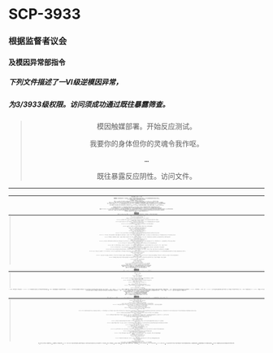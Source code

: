 # SCP-3933
                        



### **根据监督者议会** 

#### 及模因异常部指令

##### 下列文件描述了一VI级逆模因异常，

##### 为3/3933级权限。访问须成功通过既往暴露筛查。



<div style='text-align: center;' />


> <tt>&#27169;&#22240;&#35302;&#23186;&#37096;&#32626;&#12290;&#24320;&#22987;&#21453;&#24212;&#27979;&#35797;&#12290;</tt>
> 
> <tt>&#25105;&#35201;&#20320;&#30340;&#36523;&#20307;&#20294;&#20320;&#30340;&#28789;&#39746;&#20196;&#25105;&#20316;&#21589;&#12290;</tt>
> 
> <tt>&#8230;</tt>
> 
> <tt>&#26082;&#24448;&#26292;&#38706;&#21453;&#24212;&#38452;&#24615;&#12290;&#35775;&#38382;&#25991;&#20214;&#12290;</tt>
> 



---


<div style='clear:both; height: 0px; font-size: 1px' />

---



“暴龙曲臂”演唱会照片，拍摄于SCP-3933存在前



**特殊收容措施：** 基金会网络爬虫将监控对SCP-3933或任何相关人员、影响的提及。这些数据应按照标准数据审查协议移除。剩余提及SCP-3933任何方面的物理媒体将被回收加以储存或在适当时销毁。<sup class='footnoteref'>
 <a shape='rect' class='footnoteref' id='footnoteref-1' href='javascript:;' onclick='WIKIDOT.page.utils.scrollToReference(&apos;footnote-1&apos;)'>1</a>
</sup>

SCP-3933-B收容于标准人形收容间，应向其提供必要便利和医疗以保证其舒适。

对已归档收容措施，参见文件3933/1、3933/2及3933/4。

**描述：** SCP-3933是一统称，包括一首写作发布于1980年的歌曲《毒魂》（SCP-3933-1），以及华丽金属乐队“暴龙曲臂”的四名原成员（SCP-3933-A到SCP-3933-D），由他们创作表演了该歌曲。

若暴露于SCP-3933-1，受影响人员将遗忘他们对该乐队、其音乐、其成员等一切相关事物，且变为不再能获得关于这些主题的新信息。暴露会在连续聆听该歌曲约25%后出现。这些效应只会出现在由SCP-3933-A到SCP-3933-D演奏的版本上。

暴露人员也会变得完全不能感知SCP-3933-A、B、C及D，也不能感知到其做出的任何动作。例如，观看SCP-3933-A将一个物体在两处间移动时，对象会感知为物体在两个地点间瞬移；他们不会看到物体在两点间漂浮。迄今，没有逆转暴露影响的方法被发现。

**历史：** 暴龙曲臂于1971年成立在英格兰，取得了巨大的商业及评论成功，其预期收入超出了披头士<sup class='footnoteref'>
 <a shape='rect' class='footnoteref' id='footnoteref-2' href='javascript:;' onclick='WIKIDOT.page.utils.scrollToReference(&apos;footnote-2&apos;)'>2</a>
</sup>，在1980年代早期。<sup class='footnoteref'>
 <a shape='rect' class='footnoteref' id='footnoteref-3' href='javascript:;' onclick='WIKIDOT.page.utils.scrollToReference(&apos;footnote-3&apos;)'>3</a>
</sup>。在一次适逢第13张唱片发售的演唱会上，乐队演奏了专辑的第一首歌曲SCP-3933-1<sup class='footnoteref'>
 <a shape='rect' class='footnoteref' id='footnoteref-4' href='javascript:;' onclick='WIKIDOT.page.utils.scrollToReference(&apos;footnote-4&apos;)'>4</a>
</sup>，约65000名观众参加。<sup class='footnoteref'>
 <a shape='rect' class='footnoteref' id='footnoteref-5' href='javascript:;' onclick='WIKIDOT.page.utils.scrollToReference(&apos;footnote-5&apos;)'>5</a>
</sup>

因其效应影响，基金会并未察觉到SCP-3933-1直至其发布后两周。此时绝大部分有通信人员<sup class='footnoteref'>
 <a shape='rect' class='footnoteref' id='footnoteref-6' href='javascript:;' onclick='WIKIDOT.page.utils.scrollToReference(&apos;footnote-6&apos;)'>6</a>
</sup>以及约70%的基金会人员已发生暴露。由于收容此种大范围异常的困难性，到收容归档时确信其暴露已近乎全球化。

约有2,000,000份专辑拷贝包含SCP-3933-1，且有100,000份单曲发布被撤回，估测有300,000到500,000份专辑拷贝被出售或其他方式流传，且仍然不知下落。由于SCP-3933-1本身的特殊性质，确信这不构成严重安保风险。

**事故3933-1** 
于05/02/1980，SCP-3933-1于其首次（也是仅有的）现场演出中对约65000人演唱、回收的视频记录显示约歌曲开始一分钟后，人群开始表现出困惑和焦躁；基于观察到的SCP-3933-1效应，推测从这些观众的视角看他们可能为发现突然身处一演唱会现场而没有出行到此的记忆，且台上乐队他们听不到也看不到。

在效应开始一分钟后，人们开始暴动，大群人试图离开现场。由此引发的踩踏造成大量伤亡，相关暴动还扩散到周边街道，引起了进一步伤亡。由此引发的骚乱持续约两小时后在当地警方和自发削弱下结束。骚乱之事作为收容工作的一部分被成功压制。

在进行收容后，对乐队成员均进行了采访；下面是对SCP-3933-D的采访。其他采访参见采访记录3933/3


<a shape='rect' class='collapsible-block-link' href='javascript:;'>&#9654;&#160;&#35266;&#30475;&#37319;&#35775;3933/1-D</a>

<a shape='rect' class='collapsible-block-link' href='javascript:;'>&#9660;&#38544;&#34255;&#37319;&#35775;3933/1-D</a>


> **采访者：** 特工Christopher Pennings。
**受访者：** SCP-3933-D （Brian Hanson）。
**注：** 采访在初期收容后两周进行。在心理医师建议下，允许称呼其名字而非编号以确保配合。
> 
> 
---
> 
> **Pennings：** Hanson先生，你好。我能给你带些什么吗？水，咖啡？
> 
> **SCP-3933-D：** Brian，谢谢。以及不必，我很好。
> 
> **Pennings：** 好，那我们开始。你有没有注意到演唱会前的时间存在反常？几小时内？几天或者几周？
> 
> **SCP-3933-D：** 没。没我觉得没有。我是说，Neil<sup class='footnoteref'>
 <a shape='rect' class='footnoteref' id='footnoteref-7' href='javascript:;' onclick='WIKIDOT.page.utils.scrollToReference(&apos;footnote-7&apos;)'>7</a>
</sup>比平常有点操蛋，但那也不是很怪，就是Neil在当Neil。就是有很多练习，你知道。排练新歌，搞推广还有接受杂志采访，标准的破事。
> 
> **Pennings：** 那是什么——他在服用什么，你知道吗？
> 
> **SCP-3933-D：** 随便什么他手边的东西。Blow，兴奋剂。他倒是喝的多了。只是没感觉让他慢下来。你知道别人都怎么说的，乐队一成功，他们都要越轨嗑药最后解散，但是Neil从来没错过彩排。
> 
> **Pennings：** 你自己呢？试过什么新东西吗？找个新卖家？
> 
> **SCP-3933-D：** 没，伙计。第一次大成功的时候我们都试过些，但第一次我抽了些什么之后就吐了整整六小时。之后除了啤酒就什么都没碰过了。
> 
> **Pennings：** 其他人呢？
> 
> **SCP-3933-D：** Will<sup class='footnoteref'>
 <a shape='rect' class='footnoteref' id='footnoteref-8' href='javascript:;' onclick='WIKIDOT.page.utils.scrollToReference(&apos;footnote-8&apos;)'>8</a>
</sup>和我一样，没碰那些东西。Markus<sup class='footnoteref'>
 <a shape='rect' class='footnoteref' id='footnoteref-9' href='javascript:;' onclick='WIKIDOT.page.utils.scrollToReference(&apos;footnote-9&apos;)'>9</a>
</sup>以前和Neil稍微混过，但我知道好几年没有过。你觉得这事是嗑药闹的？
> 
> **Pennings：** 也许不是。只是想排除明显的问题。你的生活里有遇到什么新人吗？
> 
> **SCP-3933-D：** 没。至少嗯，没有留得到早上的那种，你懂我说什么吧？
> 
> **Pennings：** 好吧，行。那我们来说说演唱会。告诉我发生什么了。
> 
> **SCP-3933-D：** 伙计，我他妈完全不知道。整件事就是……我不知道。上帝。
> 
> **Pennings：** 没事。从头开始说。在你们上舞台前。
> 
> **SCP-3933-D：** 好，当然。后台一切妥当。我们准备完全，声音检查没问题。我们出场——观众发狂，一如既往。我们从摇滚黎明开始唱，歌迷们都爱这首。然后我们唱了其他几首歌，更老些的。
> 
> **Pennings：** 然后你们开唱了新歌？《毒爱》？
> 
> **SCP-3933-D：** 对……Markus开的头，“我们这次有新东西送给你们！”你懂的，稍微煽动下观众。然后我们就开唱了。一切完美直到……我不知道，也许是一分钟？他们都很喜欢。然后大概第一段副歌到一半，突然一切都安静了下来。观众里的所有人都有点嗯，定住了。他们都开始嘀咕。明显有什么不对，我以为是声音调试坏了是怎么的。
> 
> **Pennings：** 你们做了什么？
> 
> **SCP-3933-D：** 我们继续演唱。一直没停直到发现人们开始离场。一开始很慢，但我看的到人们开始离开舞台。然后有人在喊什么。我分不清是什么，但听起来很生气。然后打斗就开始了。有时候前面是会有点吵，但没有像这样的。Markus想用话筒告诉他们停下来，但就像他们根本听不到他。
> 
> **Pennings：** 你记得他说了什么吗？
> 
> **SCP-3933-D：** 呃，不，真不。就是朝他们喊停下。喊保安赶快过来。但没人有反应。
> 
> **Pennings：** 你有看到什么人在看你们吗？有谁在舞台上看吗？
> 
> **SCP-3933-D：** 没，所有人都走了。就像我们甚至都不在场。然后我们离开了舞台，想弄明白到底是出了什么鬼。我们找到了经纪人Ian，但他完全无视了我们。Neil抓住他的肩膀使劲摇他，但他连个反应都没。就是看起来很困惑。其他人也一样，对我们就像我们不存在。有一个人直接走着撞到我们身上，但他们跟个没事发生一样继续走了。
> 
> **Pennings：** 你们为何离开舞台？你们去了哪里？
> 
> **SCP-3933-D：** 我们回了酒店。我们……我还说我不是自大什么的，但我们四个现在可是全球名人。结果所有人都当我们是幽灵一样。我们完全不明白到底他妈的怎么回事。
> 
> **Pennings：** 路上有发生什么吗？
> 
> **SCP-3933-D：** 大概走了一半路人们都还是当我们是隐形人。走的更远之后人们又开始认识我们了。街上有些人朝我们凑过来，这是经常的事。我感觉有点糟，我一般有很多时间应付歌迷但闹了这么多事，Neil似乎有点丢了魂，骂了那个人，酒店的员工也表现正常。
> 
> **Pennings：** 你和他们任何人聊过吗？
> 
> **SCP-3933-D：** 没。我们直接去了我房间。坐了一整夜，想弄明白到底他妈的怎么回事。想打电话给Ian和唱片商，但没人回答。我们最后上床去，但我觉着没有谁真的睡着了。整件事太可怕了。感觉整个世界都发了疯，我们是最后清醒的人。
> 
> **Pennings：** 我只能想象。我们直到三周后才发现你们，你们同一时间在做什么？
> 
> **SCP-3933-D：** 酒店付了好几天的钱，所以我们就留在那。最后我们总算打通了唱片商的人，但他们接起来之后做的却像没人接听一样。它们就是接起来说几次“是谁？”然后是我们……我们的父母，他们做了一样的事。我们所有人的父母，如同我们根本不存在。从这开始就更糟糕了。
> 
> **Pennings：** 在哪方面？
> 
> **SCP-3933-D：** 就如，有一半的酒店员工第二天能看到我们，另一半不行。我们和他们里的一个人聊了聊，其他人会过来看着他们像是看疯子，问他们在和谁说话。这样弄得嗯，很快就让人不舒服。我们开始避开人，但那似乎也无济于事。几天后，所有人都一样了。我们原想留在酒店但他们把我们的房间腾给了别人。我们一直指望警察现身逮捕我们或者至少盘问我们之类，但什么都没有。新闻提到城里有大暴乱，但和我们无关。
> 
> **Pennings：** Neil说你们离开酒店后去拜访了父母，是这样吗？
> 
> **SCP-3933-D：** 对。对那是……上帝保佑我。
> 
> **Pennings：** 没事，你慢慢来。
> 
> **SCP-3933-D：** 不，抱歉，没事的。Will开车来的酒店，走运我们还有车。对，我们去找了我父母。他们住在城外一小时路的地方，是我们想能去的最近地方了。他们……和其他所有地方都一样。他们完全无视了我。他们自己的儿子。我有点崩溃了大概。开始舞动我的照片，但他们同样无视了。对着他们大喊，大叫，但都没意义。我自己的父母甚至都不知道我存在了。
> 
> **Pennings：** 我很遗憾，这一定很难受。
> 
> **SCP-3933-D：** 他们说地狱就是上帝的缺失。你听说过吗？我觉得是从圣经还是哪来的。Markus曾经说我们要比上帝还大。要是上帝听到他的话了，然后他抛弃了我们呢？或者也许我们死在了舞台上。也许舞台塌了我们都被埋了。无论如何，这就是地狱。
> 
> （沉默。）
> 
> **SCP-3933-D：** 我们再也出不去了，对吧？我们现在就这样？
> 
> **Pennings：** 我们还在试图弄清楚。
> 
> **SCP-3933-D：** 也许我们*死* 了会更好。
> 
> **Pennings：** 你们不会被亏待的。你们会很舒适。
> 
> **SCP-3933-D：** 你们不让我们再演奏，你们都不给我个吉他。我来这就没见过其他人。“舒适”，结果好像更糟。
> 
> **Pennings：** 我很抱歉，Brian。只要我们对发生了什么有更好把握，也许可以安排些事情。我们继续吧。
> 




剩余的采访揭露的事件状况类同。他们最后前去了SCP-3933-A的居所，收容团队在两周后找到他们。采访其他乐队成员后细节相符。

**附录1** 
SCP-3933-A于28/04/1980被发现死于房间中，死因为自残致失血过多。现在确信不再有新的SCP-3933-1可被产生。

**采访3933/17-C** 
对乐队成员的定期采访揭露出SCP-3933-C存在行为问题。抄录最后采访于此。


<a shape='rect' class='collapsible-block-link' href='javascript:;'>&#9654;&#160;&#35266;&#30475;&#37319;&#35775;3933/17-C</a>

<a shape='rect' class='collapsible-block-link' href='javascript:;'>&#9660;&#160;&#38544;&#34255;&#37319;&#35775;3933/17-C</a>


> **采访者：** Jerry Harper博士，Site-129驻站心理医师。
**受访者：** SCP-3933-C
**注：** 采访进行于11/06/1985，最初收容的5年后。
> 
> 
---
> 
> **Harper：** 早上好，3933-C。
> 
> **SCP-3933-C：** [不可分辨]
> 
> **Harper：** 什么？
> 
> **SCP-3933-C：** 我说了，我的名字是NEIL。
> 
> **Harper：** 当然，你今天感觉如何呢？
> 
> **SCP-3933-C：** 哦，太他妈好了。只有四个傻蛋在你们可笑的“娱乐室”本周试图和我开始搞粪<sup class='footnoteref'>
 <a shape='rect' class='footnoteref' id='footnoteref-10' href='javascript:;' onclick='WIKIDOT.page.utils.scrollToReference(&apos;footnote-10&apos;)'>10</a>
</sup>，我在这还没见到我能真的站上几个月的那两人。
> 
> **Harper：** 从我所理解的看，是你激起了每次冲突。
> 
> **SCP-3933-C：** 哦对，谁告诉你的？你们那些没脖子的安保机器？这些脑死的刺头怎么他妈会知道事的？他们就是站在这不动。
> 
> **Harper：** 那是他们的工作。让你安全。
> 
> **SCP-3933-C：** 让我们被锁住，你的意思。
**Harper：** 我们已经说过了3933-C—
> 
> **SCP-3933-C：** Neil。
> 
> **Harper：** —就算我们确认你对别人没危险，大部分世界都甚至不能知道你的存在。
> 
> **SCP-3933-C：** 对，如你说。对你们太他妈方便了对不对。我们的信息终于开始触及大众，突然没人知道我们是谁。
> 
> **Harper：** 是什么信息？
> 
> **SCP-3933-C：** 政府里都是你这种刺头，你们应该被推翻！<sup class='footnoteref'>
 <a shape='rect' class='footnoteref' id='footnoteref-11' href='javascript:;' onclick='WIKIDOT.page.utils.scrollToReference(&apos;footnote-11&apos;)'>11</a>
</sup>
> 
> **Harper：** 我们也说过这些了，我们不为政府工作。
> 
> **SCP-3933-C：** 对，对，你们神奇的基金会。保护世界安全，免于音乐和拒绝忘掉他们看到你们做的事。<sup class='footnoteref'>
 <a shape='rect' class='footnoteref' id='footnoteref-12' href='javascript:;' onclick='WIKIDOT.page.utils.scrollToReference(&apos;footnote-12&apos;)'>12</a>
</sup>
> 
> **Harper：** 你最近变得越来越激动，为何不直接告诉我们有何问题呢。
> 
> **SCP-3933-C：** 问题？他妈的“问题”就是我被锁在这个洞里他妈的五年了，你们从来不让我们见彼此，唯一的娱乐就是被个觉得车很吓人的傻子写的垃圾，还有什么关于紫色的书！
> 
> **Harper：** 那是不是关—
> 
> **SCP-3933-C：** 谁他妈管，你个娘炮逼！我是音乐人，我看起来是关心这些书的吗？所以对，我试图和你们锁这的其他可怜虫说废话。没别的可做。也许我走运那个四个眼的家伙会开始对你们放激光，让我摆脱这该死的悲惨。
> 
> **Harper：** 我知道你很失落，但你在这里的生活没有理由不满足。如果你和我们配合—
> 
> **SCP-3933-C：** 我不该像这样的。
> 
> **Harper：** 怎么了？
> 
> **SCP-3933-C：** 生活。我不该变成这样。被塞进地下的盒子，被遗忘。他妈的五年，过去了。我要说废了。但也无所谓。我们再也出不去了，对吧？
> 
> **Harper：** 我恐怕这是不太可能了。对。
> 
> **SCP-3933-C：** 我曾经是个人物。我人生的头15年和一帮说我一事无成的人在一块，但我最后成了。所有这些悲哀的小人和他们悲哀的小生活，而我是他妈的世界之王。我肯定给他们看了。
> 
> （沉默。）
> 
> **SCP-3933-C：** 肯定给他们看了。而现在，我们在这。你们已经害死了我一个朋友，我已经这么久没见过Will或者Brian，所以我知道的是你们把他们也害死了。
> 
> **Harper：** 你的朋友—
> 
> **SCP-3933-C：** 闭嘴，Harper。他妈的闭嘴。我完了。送我回盒子。我完了。
> 




Harper博士在采访后的建议是安排更多SCP-3933-B、C及D间的会面，并安排更多定制娱乐项目。有待审议批准。

**附录2** 
于19/01/1995，SCP-3933-C死于肝病造成的肝衰竭。推测是收容前滥用药物及酒精所致。

**附录3** 
于23/12/2005，SCP-3933-D死于亨廷顿舞蹈病引发的肺炎，在16年前他被诊断患病。

**附录4** 
SCP-3933-B被诊断出肺癌，预期其还有二到三月寿命。为做后世留存，进行了最后一次采访。


<a shape='rect' class='collapsible-block-link' href='javascript:;'>&#9654;&#160;&#35266;&#30475;&#37319;&#35775;3933/67-B</a>

<a shape='rect' class='collapsible-block-link' href='javascript:;'>&#9660;&#160;&#38544;&#34255;&#37319;&#35775;3933/67-B</a>


> **采访者：** 高级研究员Amaleen Sacaran
**受访者：** SCP-3933-B
**注：** Sacaran博士已作为高级研究员指派至SCP-3933达11年；因SCP-3933-B的特殊状况，双方存在一定非正式性。因其状况，SCP-3933-B有频繁的咳嗽和呼吸短促；为便于阅读，抄录中略去了这些打断。
> 
> 
---
> 
> **Sacaran：** 今天感觉怎样，William？
> 
> **SCP-3933-B：** 你知道怎么回事。很难走，很难喘气。其他的，很好。
> 
> **Sacaran：** 让我知道能做什么让你舒服的事。
> 
> **SCP-3933-B：** 别担心我了，博士，我哪都不去。以及嘿，至少我还算潇洒。
> 
> **Sacaran：** 哈，确实。所以老实说，我们几乎从来没这样采访过。很少我们有你这样的人被收容这么久直到他们……因为自然原因有预兆的走。
> 
> **SCP-3933-B：** 对，我懂。就算锁在小房间里快40年。我已经看过你们对付的有些破玩意儿了。那个一堆眼睛的东西好几年前在你们收容突破的时候逃脱了是吧？我那会儿觉得这下完了，但那该死的东西就立在那瞪着我。
> 
> **Sacaran：** 很不幸这种事一直在反复发生。我们没有活在一个完美的世界，如你所深知。
> 
> **SCP-3933-B：** 对，对。所以，你有没有个标准事务问题列表28-B什么的要问我？
> 
> **Sacaran：** 不不，没那种东西。就很一般的。我想问你，你在这里38年了，差不多够了。我想知道你对此感觉如何。
> 
> **SCP-3933-B：** 噢，开始关心了可不是吗。我不知道，这很难说。
> 
> （沉默。）
> 
> **SCP-3933-B：** 我想……我是说我在这的时间到这会儿甚至久过了在外面的真实世界。我那会儿是，29、30岁你们把我带进来的？以及对，我对此很愤怒，好长时间。好长时间。但Neil死后我差不多也平静了。我想如果事情有所不同，如果那该死的歌没完成，对，我想离开这里。该死，可能时间已经够长到我现在能离开这去跟世界正常地交流，但到这时我已经离开它太久了，会像是造访外星球一样。我一直在你们允许的范围尽可能弄着音乐，我也看了那些这里那里的怪电影，但我怀疑我和外面的人说的还是不是一种语言。
> 
> **Sacaran：** 对，你可能是对的。就算是我这些时日也很难跟上。
> 
> **SCP-3933-B：** 所以我感觉如何？要说这是痛苦煎熬那是假的，但我还是会讨厌你们，为你们那么久以来还是不让我有吉他，但除此之外，你们对我还凑合，Amaleen。吃的很难吃虽然。
> 
> **Sacaran：** 哈，这点你是对的。
> 
> **SCP-3933-B：** 那些我错过的事才让我最困扰。我是说父母，我不是傻子，他们现在肯定死了，不然就一百多岁了。你们都从来没给我说他们怎样了，什么时候的事。还有其他人，自从你们把我们带进来那晚开始就再也没聚过，就算是Markus死后……不过，说这些也太晚了我想。
> 
> **Sacaran：** 我对此很抱歉，William，真的很抱歉。但我们从没弄明白到底具体是哪首歌有效果，我们不能冒险发生其他情况。
> 
> **SCP-3933-B：** 我明白。真的。但我们本来是要征服世界，就我们四个。我们本来会名垂青史，传奇。
> 
> （沉默。）
> 
> **SCP-3933-B：** 而现在呢没人记得我们存在过。
> 
> **Sacaran：** 如果你们能重头再来，你会吗？
> 
> **SCP-3933-B：** 有天我想过这事。有趣的是你开始记得的是穿白衫的人告诉你你要死了。在我们录最后一张专辑前，我们坐在一起，又喝又跳，Neil说“你们有想过我们能回到默默无闻的时候吗？能招摇过街没人打扰？”就是这种东西。
> 
> **Sacaran：** 你们说了什么？
> 
> **SCP-3933-B：** 什么都没说。我们都没有。我们就坐了一分钟，很安静……然后Markus开了个色情玩笑说会想念操女粉，我们都笑了。但我确实这么想了一秒，如果有不同的生活我们会怎样？然后我决定我他妈的不会改变任何事。我会把这些都重来一遍吗？绝他妈的对。
> 
> **Sacaran：** 你和他们很接近，其他人。
> 
> **SCP-3933-B：** 我们是最好的朋友。我们一起长大的。我们从十几岁就一起玩音乐。天杀的我们还很*擅长* 。
> 
> **Sacaran：** 我知道，我听过你们一些嗯，安全的歌。很惊人。
> 
> **SCP-3933-B：** 那好，恭喜你年轻的女士，你大概是暴龙曲臂在地球上最后一个活人粉。
> 
> **Sacaran：** 好吧我还得问问。为何叫暴龙曲臂？
> 
> **SCP-3933-B：** 哈，开始于我们学生时代的一个笑话。Brian总是对恐龙有情结。以前说如果他不是音乐人就得去当考古学家之类。我不知道笑话是怎么样的，但肯定是关于霸王龙和小短手，在健身房举重。我们建乐队的时候就有点成魔了。
> 
> **Sacaran：** 然后你们就*保留* 了？
> 
> **SCP-3933-B：** 哈！到我们发现这有多傻的时候，已经太晚了。我们已经发了首张专辑。是个傻小子和他们的傻队名突然冲榜。
> 
> **Sacaran：** 我希望我能看到你们的现场。我怀疑那会是完全不同的事。
> 
> **SCP-3933-B：** 对，这些表演，我觉得这大概是作为人最接近上帝的感受了。站在舞台上，几千上万人尖叫着你的名字。他们有弄过一个颂歌，记不得是怎么唱的了，但我们四个的名字居然很适合群唱颂歌。
> 
> **内部通话系统：** *Sacaran博士，请向[已编辑]报告。* 
> 
> **Sacaran：** 靠，看起来时间到了。我很快会再来见你的，William。
> 
> **SCP-3933-B：** 谢谢，Amaleen。哦，嘿。最后一件事。
> 
> **Sacaran：** 是的？
> 
> **SCP-3933-B：** 我不知道你们对其他人的遗体怎么处理了。也许你们火化了，或者冰冻了之类的疯狂科学破事。但如果你们还留着，把我火化了和他们放一起吧？把我们撒进海或者射到太空之类的。
> 
> **Sacaran：** 我会看看我能做什么。
> 
> **SCP-3933-B：** 谢谢，博士。
> 
> **Sacaran：** 以及我会看看能不能弄给你个吉他之类的。
> 




在SCP-3933-B死后，SCP-3933分级降为Safe。主要收容程序保持不变，不过在最后一位负责人员死亡后，SCP-3933已基本自我收容。





脚注
<a shape='rect' href='javascript:;' onclick='WIKIDOT.page.utils.scrollToReference(&apos;footnoteref-1&apos;)'>1</a>. 到1995年该工序已基本完成，不再被视作优先事项。
<a shape='rect' href='javascript:;' onclick='WIKIDOT.page.utils.scrollToReference(&apos;footnoteref-2&apos;)'>2</a>. 史上最畅销的乐队，在当时和截止目前均是。
<a shape='rect' href='javascript:;' onclick='WIKIDOT.page.utils.scrollToReference(&apos;footnoteref-3&apos;)'>3</a>. SCP-3933-A（Markus Truman，乐队主唱）经常宣称“如果披头士大过耶稣，我们就是大过上帝。”英国绿洲乐队成员诺尔·加拉格之后重复了该言论，但调查表明他与SCP-3933间没有关联。
<a shape='rect' href='javascript:;' onclick='WIKIDOT.page.utils.scrollToReference(&apos;footnoteref-4&apos;)'>4</a>. 也在同一天于世界范围发布。
<a shape='rect' href='javascript:;' onclick='WIKIDOT.page.utils.scrollToReference(&apos;footnoteref-5&apos;)'>5</a>. 参见事故3933-1获取详情。
<a shape='rect' href='javascript:;' onclick='WIKIDOT.page.utils.scrollToReference(&apos;footnoteref-6&apos;)'>6</a>. 居住于世界各地、可能暴露于当时的现代音乐的人群，一般通过电视或广播。
<a shape='rect' href='javascript:;' onclick='WIKIDOT.page.utils.scrollToReference(&apos;footnoteref-7&apos;)'>7</a>. SCP-3933-C，Neil Sackerson。
<a shape='rect' href='javascript:;' onclick='WIKIDOT.page.utils.scrollToReference(&apos;footnoteref-8&apos;)'>8</a>. SCP-3933-B，William McCaffree。
<a shape='rect' href='javascript:;' onclick='WIKIDOT.page.utils.scrollToReference(&apos;footnoteref-9&apos;)'>9</a>. SCP-3933-A，Markus Truman。
<a shape='rect' href='javascript:;' onclick='WIKIDOT.page.utils.scrollToReference(&apos;footnoteref-10&apos;)'>10</a>. Site-129主要应对表现出近乎无异常性质、但仍然处于收容中的实体。它们被允许同其他被拘留者进行有限社交，以避免长期隔离带来的问题。
<a shape='rect' href='javascript:;' onclick='WIKIDOT.page.utils.scrollToReference(&apos;footnoteref-11&apos;)'>11</a>. 暴龙曲臂创作的歌曲中只有一首包含可被视作反政府的主题。
<a shape='rect' href='javascript:;' onclick='WIKIDOT.page.utils.scrollToReference(&apos;footnoteref-12&apos;)'>12</a>. 约20%的Site-129的被拘留者以及曾目击过重大异常事件者被证实对所有记忆删除治疗具抵性。


                    